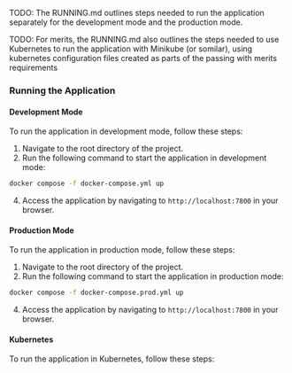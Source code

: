 TODO: The RUNNING.md outlines steps needed to run the application separately for the development mode and the production mode.

TODO: For merits, the RUNNING.md also outlines the steps needed to use Kubernetes to run the application with Minikube (or somilar), using kubernetes configuration files created as parts of the passing with merits requirements

### Running the Application

#### Development Mode

To run the application in development mode, follow these steps:

1. Navigate to the root directory of the project.
2. Run the following command to start the application in development mode:

```bash
docker compose -f docker-compose.yml up
```

4. Access the application by navigating to `http://localhost:7800` in your browser.

#### Production Mode

To run the application in production mode, follow these steps:

1. Navigate to the root directory of the project.
2. Run the following command to start the application in production mode:

```bash
docker compose -f docker-compose.prod.yml up
```

4. Access the application by navigating to `http://localhost:7800` in your browser.

#### Kubernetes

To run the application in Kubernetes, follow these steps:
